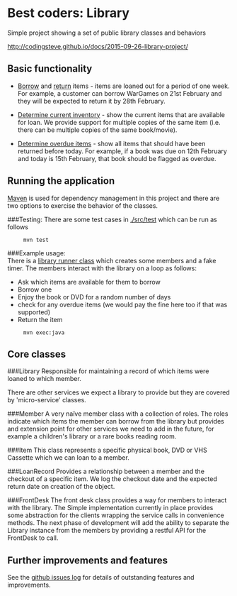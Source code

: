 

Best coders: Library
===================

Simple project showing a set of public library classes and behaviors

http://codingsteve.github.io/docs/2015-09-26-library-project/

Basic functionality
-------------------

 - [Borrow][ITEM1] and [return][ITEM2] items - 
   items are loaned out for a period of one week. 
   For example, a customer can borrow WarGames on 21st February and they will be expected to return it by 28th February.
   

 - [Determine current inventory][ITEM3] - show the current items that are available for loan. We provide support for multiple copies of the same item (i.e. there can be multiple copies of the same book/movie).  
   
 - [Determine overdue items][ITEM4] - show all items that should have been returned before today. 
   For example, if a book was due on 12th February and today is 15th February, that book should be flagged as overdue. 

 
Running the application
-----------------------
 
[Maven][MVNINST] is used for dependency management in this project and there are two options to exercise the behavior of the classes. 
 
###Testing: 
There are some test cases in [./src/test][TESTDIR] which can be run as follows
 
```
     mvn test
```     
     
###Example usage:  
There is a [library runner class][LRCLASS] which creates some members and a fake timer. The members interact with the library on a loop as follows:

- Ask which items are available for them to borrow
- Borrow one
- Enjoy the book or DVD for a random number of days
- check for any overdue items (we would pay the fine here too if that was supported)
- Return the item      
 
```
     mvn exec:java 
```


Core classes
------------

###Library
Responsible for maintaining a record of which items were loaned to which member. 

There are other services we expect a library to provide but they are covered by 'micro-service' classes. 

###Member
A very naïve member class with a collection of roles. The roles indicate which items the member can borrow from the library but provides and extension point for other services we need to add in the future, for example a children's library or a rare books reading room. 

###Item
This class represents a specific physical book, DVD or VHS Cassette which we can loan to a member. 

###LoanRecord
Provides a relationship between a member and the checkout of a specific item.  We log the checkout date and the expected return date on creation of the object. 


###FrontDesk
The front desk class provides a way for members to interact with the library. The Simple implementation currently in place provides some abstraction for the  clients wrapping the service calls in convenience methods. The next phase of development will add the ability to separate the Library instance from the members by providing a restful API for the FrontDesk to call. 

Further improvements and features
---------------------------------

See the [github issues log][ALLISSUES] for details of outstanding features and improvements. 



   
   [ITEM1]: https://github.com/codingSteve/library/issues/1
   [ITEM2]: https://github.com/codingSteve/library/issues/2
   [ITEM3]: https://github.com/codingSteve/library/issues/3
   [ITEM4]: https://github.com/codingSteve/library/issues/4
   [TESTDIR]: https://github.com/codingSteve/library/tree/master/src/test
   [LRCLASS]: https://github.com/codingSteve/library/blob/master/src/main/java/bestcoders/library/world/LibraryRunner.java
   [ALLISSUES]: https://github.com/codingSteve/library/issues
   [MVNINST]: https://maven.apache.org/guides/getting-started/maven-in-five-minutes.html